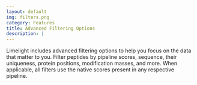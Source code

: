 ```yaml
---
layout: default
img: filters.png
category: Features
title: Advanced Filtering Options
description: |
---
```

Limelight includes advanced filtering options to help you focus on the data that matter to you. Filter peptides
by pipeline scores, sequence, their uniqueness, protein positions, modification masses, and more. When
applicable, all filters use the native scores present in any respective pipeline.